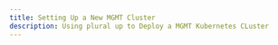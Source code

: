 ```yaml
---
title: Setting Up a New MGMT Cluster
description: Using plural up to Deploy a MGMT Kubernetes CLuster
---
```


